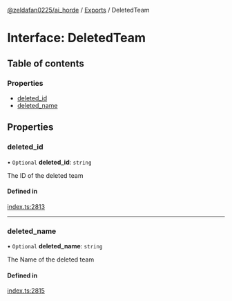 [@zeldafan0225/ai_horde](../README.md) / [Exports](../modules.md) / DeletedTeam

# Interface: DeletedTeam

## Table of contents

### Properties

- [deleted\_id](DeletedTeam.md#deleted_id)
- [deleted\_name](DeletedTeam.md#deleted_name)

## Properties

### deleted\_id

• `Optional` **deleted\_id**: `string`

The ID of the deleted team

#### Defined in

[index.ts:2813](https://github.com/ZeldaFan0225/ai_horde/blob/af05e2d/index.ts#L2813)

___

### deleted\_name

• `Optional` **deleted\_name**: `string`

The Name of the deleted team

#### Defined in

[index.ts:2815](https://github.com/ZeldaFan0225/ai_horde/blob/af05e2d/index.ts#L2815)
